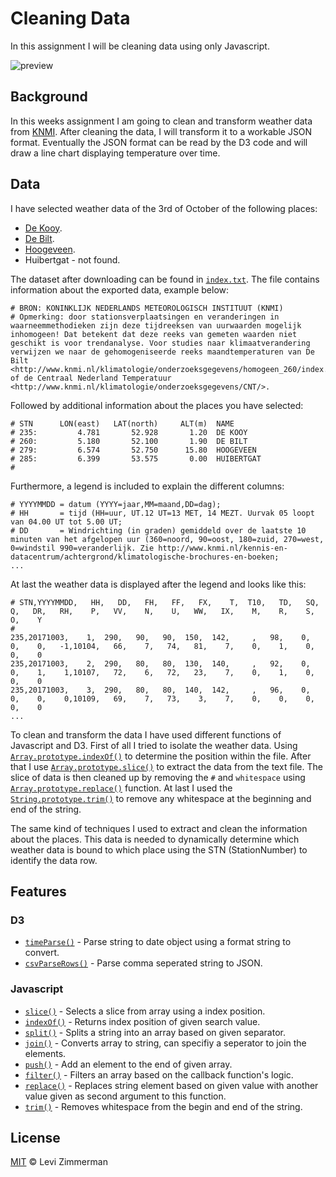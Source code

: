 # Cleaning Data
In this assignment I will be cleaning data using only Javascript.

![preview](https://github.com/levizimmerman/course-17-18/blob/clean/site/class-3-clean/levizimmerman/preview-line-chart.png?raw=true)

## Background
In this weeks assignment I am going to clean and transform weather data from [KNMI](http://projects.knmi.nl/klimatologie/uurgegevens/selectie.cgi). After cleaning the data, I will transform it to a workable JSON format. Eventually the JSON format can be read by the D3 code and will draw a line chart displaying temperature over time.

## Data
I have selected weather data of the 3rd of October of the following places: 
* [De Kooy](https://www.google.nl/maps/place/Den+Helder+Airport/@52.9208222,4.7818638,17z/data=!3m1!4b1!4m5!3m4!1s0x47cf47ff46d0e927:0x617f8a5bfb20ce73!8m2!3d52.9208222!4d4.7840525).
* [De Bilt](https://www.google.nl/maps/place/De+Bilt/@52.1007361,5.1192279,12z/data=!3m1!4b1!4m5!3m4!1s0x47c668fa96b0d3a7:0x58b182fb08a2c573!8m2!3d52.1092717!4d5.1809676).
* [Hoogeveen](https://www.google.nl/maps/place/Hoogeveen/@52.7195279,6.3295607,11z/data=!3m1!4b1!4m5!3m4!1s0x47c81a91610fbe03:0x5f4a259481cc9ae!8m2!3d52.7286158!4d6.4901002).
* Huibertgat - not found.

The dataset after downloading can be found in [`index.txt`](https://github.com/levizimmerman/course-17-18/blob/clean/site/class-3-clean/levizimmerman/index.txt). The file contains information about the exported data, example below:

```
# BRON: KONINKLIJK NEDERLANDS METEOROLOGISCH INSTITUUT (KNMI)
# Opmerking: door stationsverplaatsingen en veranderingen in waarneemmethodieken zijn deze tijdreeksen van uurwaarden mogelijk inhomogeen! Dat betekent dat deze reeks van gemeten waarden niet geschikt is voor trendanalyse. Voor studies naar klimaatverandering verwijzen we naar de gehomogeniseerde reeks maandtemperaturen van De Bilt <http://www.knmi.nl/klimatologie/onderzoeksgegevens/homogeen_260/index.html> of de Centraal Nederland Temperatuur <http://www.knmi.nl/klimatologie/onderzoeksgegevens/CNT/>.
  ```
  Followed by additional information about the places you have selected:
  ```
  # STN      LON(east)   LAT(north)     ALT(m)  NAME
# 235:         4.781       52.928       1.20  DE KOOY
# 260:         5.180       52.100       1.90  DE BILT
# 279:         6.574       52.750      15.80  HOOGEVEEN
# 285:         6.399       53.575       0.00  HUIBERTGAT
#
  ```
  Furthermore, a legend is included to explain the different columns:
  ```
  # YYYYMMDD = datum (YYYY=jaar,MM=maand,DD=dag);
# HH       = tijd (HH=uur, UT.12 UT=13 MET, 14 MEZT. Uurvak 05 loopt van 04.00 UT tot 5.00 UT;
# DD       = Windrichting (in graden) gemiddeld over de laatste 10 minuten van het afgelopen uur (360=noord, 90=oost, 180=zuid, 270=west, 0=windstil 990=veranderlijk. Zie http://www.knmi.nl/kennis-en-datacentrum/achtergrond/klimatologische-brochures-en-boeken;
...
  ```
  At last the weather data is displayed after the legend and looks like this:
  ```
  # STN,YYYYMMDD,   HH,   DD,   FH,   FF,   FX,    T,  T10,   TD,   SQ,    Q,   DR,   RH,    P,   VV,    N,    U,   WW,   IX,    M,    R,    S,    O,    Y
#
  235,20171003,    1,  290,   90,   90,  150,  142,     ,   98,    0,    0,    0,   -1,10104,   66,    7,   74,   81,    7,    0,    1,    0,    0,    0
  235,20171003,    2,  290,   80,   80,  130,  140,     ,   92,    0,    0,    1,    1,10107,   72,    6,   72,   23,    7,    0,    1,    0,    0,    0
  235,20171003,    3,  290,   80,   80,  140,  142,     ,   96,    0,    0,    0,    0,10109,   69,    7,   73,    3,    7,    0,    0,    0,    0,    0
...
```

To clean and transform the data I have used different functions of Javascript and D3. First of all I tried to isolate the weather data. Using [`Array.prototype.indexOf()`](https://developer.mozilla.org/nl/docs/Web/JavaScript/Reference/Global_Objects/Array/indexOf) to determine the position within the file. After that I use [`Array.prototype.slice()`](https://developer.mozilla.org/nl/docs/Web/JavaScript/Reference/Global_Objects/Array/slice) to extract the data from the text file. The slice of data is then cleaned up by removing the `#` and `whitespace` using [`Array.prototype.replace()`](https://developer.mozilla.org/en-US/docs/Web/JavaScript/Reference/Global_Objects/String/replace) function. At last I used the [`String.prototype.trim()`](https://developer.mozilla.org/nl/docs/Web/JavaScript/Reference/Global_Objects/String/Trim) to remove any whitespace at the beginning and end of the string.

The same kind of techniques I used to extract and clean the information about the places. This data is needed to dynamically determine which weather data is bound to which place using the STN (StationNumber) to identify the data row.

## Features

### D3
* [`timeParse()`](https://github.com/d3/d3-time-format#timeParse) - Parse string to date object using a format string to convert.
* [`csvParseRows()`](https://github.com/d3/d3-dsv#csvParseRows) - Parse comma seperated string to JSON.

### Javascript

* [`slice()`](https://developer.mozilla.org/nl/docs/Web/JavaScript/Reference/Global_Objects/Array/slice) - Selects a slice from array using a index position.
* [`indexOf()`](https://developer.mozilla.org/nl/docs/Web/JavaScript/Reference/Global_Objects/String/indexOf) - Returns index position of given search value.
* [`split()`](https://developer.mozilla.org/en-US/docs/Web/JavaScript/Reference/Global_Objects/String/split) - Splits a string into an array based on given separator.
* [`join()`](https://developer.mozilla.org/nl/docs/Web/JavaScript/Reference/Global_Objects/Array/join) - Converts array to string, can specifiy a seperator to join the elements.
* [`push()`](https://developer.mozilla.org/nl/docs/Web/JavaScript/Reference/Global_Objects/Array/push) - Add an element to the end of given array.
* [`filter()`](https://developer.mozilla.org/en-US/docs/Web/JavaScript/Reference/Global_Objects/Array/filter) - Filters an array based on the callback function's logic.
* [`replace()`](https://developer.mozilla.org/en-US/docs/Web/JavaScript/Reference/Global_Objects/String/replace) - Replaces string element based on given value with another value given as second argument to this function.
* [`trim()`](https://developer.mozilla.org/nl/docs/Web/JavaScript/Reference/Global_Objects/String/Trim) - Removes whitespace from the begin and end of the string.


## License
[MIT](https://opensource.org/licenses/MIT) &copy; Levi Zimmerman
